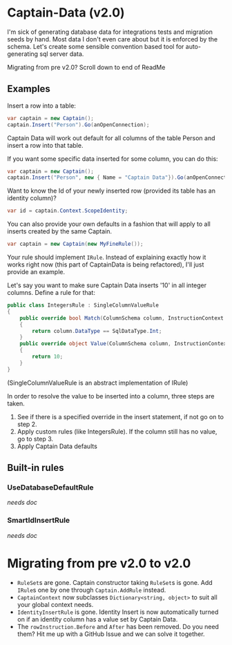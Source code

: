 # Captain-Data (v2.0)
I'm sick of generating database data for integrations tests and migration seeds by hand. Most data I don't even care about but it is enforced by the schema. Let's create some sensible convention based tool for auto-generating sql server data.

Migrating from pre v2.0? Scroll down to end of ReadMe

## Examples

Insert a row into a table:

```csharp
var captain = new Captain();
captain.Insert("Person").Go(anOpenConnection);
```

Captain Data will work out default for all columns of the table Person and insert a row into that table.

If you want some specific data inserted for some column, you can do this:

```csharp
var captain = new Captain();
captain.Insert("Person", new { Name = "Captain Data"}).Go(anOpenConnection);
```

Want to know the Id of your newly inserted row (provided its table has an identity column)?

```csharp
var id = captain.Context.ScopeIdentity;
```

You can also provide your own defaults in a fashion that will apply to all inserts created by the same Captain.

```csharp
var captain = new Captain(new MyFineRule());
```

Your rule should implement `IRule`. Instead of explaining exactly how it works right now (this part of CaptainData is being refactored), I'll just provide an example.  

Let's say you want to make sure Captain Data inserts '10' in all integer columns. Define a rule for that:

```csharp
public class IntegersRule : SingleColumnValueRule
{
	public override bool Match(ColumnSchema column, InstructionContext instructionContext)
	{
		return column.DataType == SqlDataType.Int;
	}
	public override object Value(ColumnSchema column, InstructionContext instructionContext)
	{
		return 10;
	}
} 
```

(SingleColumnValueRule is an abstract implementation of IRule)

In order to resolve the value to be inserted into a column, three steps are taken.  
1. See if there is a specified override in the insert statement, if not go on to step 2.  
2. Apply custom rules (like IntegersRule). If the column still has no value, go to step 3.  
3. Apply Captain Data defaults  

## Built-in rules

### UseDatabaseDefaultRule
*needs doc*

### SmartIdInsertRule
*needs doc*
# Migrating from pre v2.0 to v2.0
* `RuleSet`s are gone. Captain constructor taking `RuleSet`s is gone. Add `IRule`s one by one through `Captain.AddRule` instead.
* `CaptainContext` now subclasses `Dictionary<string, object>` to suit all your global context needs.
* `IdentityInsertRule` is gone. Identity Insert is now automatically turned on if an identity column has a value set by Captain Data.
* The `rowInstruction.Before` and `After` has been removed. Do you need them? Hit me up with a GitHub Issue and we can solve it together.
